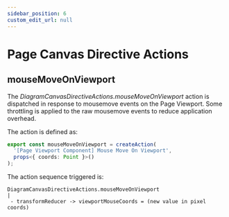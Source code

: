 ```yaml
---
sidebar_position: 6
custom_edit_url: null
---
```


# Page Canvas Directive Actions

## mouseMoveOnViewport

The *DiagramCanvasDirectiveActions.mouseMoveOnViewport* action is dispatched in response to mousemove events on the Page Viewport. Some throttling is applied to the raw mousemove events to reduce application overhead.

The action is defined as:

```ts
export const mouseMoveOnViewport = createAction(
  '[Page Viewport Component] Mouse Move On Viewport',
  props<{ coords: Point }>()
);
```

The action sequence triggered is:

```text
DiagramCanvasDirectiveActions.mouseMoveOnViewport
|
 - transformReducer -> viewportMouseCoords = (new value in pixel coords)
```
